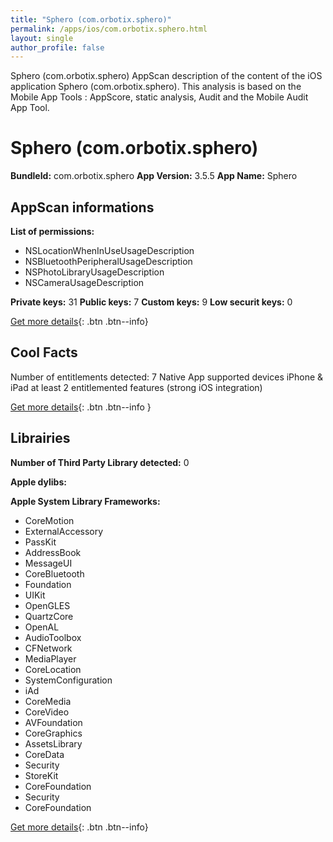 ```yaml
---
title: "Sphero (com.orbotix.sphero)"
permalink: /apps/ios/com.orbotix.sphero.html
layout: single
author_profile: false
---
```

Sphero (com.orbotix.sphero) AppScan description of the content of the iOS application Sphero (com.orbotix.sphero). This analysis is based on the Mobile App Tools : AppScore, static analysis, Audit and the Mobile Audit App Tool.

# Sphero (com.orbotix.sphero)

**BundleId:** com.orbotix.sphero
**App Version:** 3.5.5
**App Name:** Sphero


## AppScan informations 

**List of permissions:** 
- NSLocationWhenInUseUsageDescription
- NSBluetoothPeripheralUsageDescription
- NSPhotoLibraryUsageDescription
- NSCameraUsageDescription
  
  
**Private keys:** 31
**Public keys:** 7
**Custom keys:** 9
**Low securit keys:** 0
  
[Get more details](/pricing.html){: .btn .btn--info}

## Cool Facts

Number of entitlements detected: 7
Native App
supported devices iPhone & iPad
at least 2 entitlemented features (strong iOS integration)
  
[Get more details](/pricing.html){: .btn .btn--info }

## Librairies 
**Number of Third Party Library detected:** 0


**Apple dylibs:**


**Apple System Library Frameworks:**
- CoreMotion
- ExternalAccessory
- PassKit
- AddressBook
- MessageUI
- CoreBluetooth
- Foundation
- UIKit
- OpenGLES
- QuartzCore
- OpenAL
- AudioToolbox
- CFNetwork
- MediaPlayer
- CoreLocation
- SystemConfiguration
- iAd
- CoreMedia
- CoreVideo
- AVFoundation
- CoreGraphics
- AssetsLibrary
- CoreData
- Security
- StoreKit
- CoreFoundation
- Security
- CoreFoundation


  
[Get more details](/pricing.html){: .btn .btn--info}


